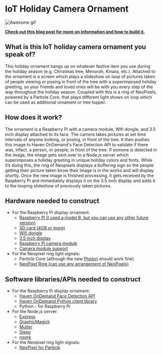 # IoT Holiday Camera Ornament

![Awesome gif](./how_to_gif.gif?raw=true)

**[Check out this blog post for more on information and how to build it.](https://community.havenondemand.com/t5/Blog/IoT-Holiday-Camera-Ornament-using-Face-Detection-Raspberry-Pi/ba-p/2484)**

## What is this IoT holiday camera ornament you speak of?
This holiday ornament hangs up on whatever festive item you use during the holiday season (e.g. Christmas tree, Menorah, Kinara, etc.). Attached to the ornament is a screen which plays a slideshow on loop of pictures taken of people viewing or posing in front of the tree with a superimposed holiday greeting, so your friends and loved ones will be with you every step of the way throughout the holiday season. Coupled with this is a ring of NeoPixels, powered by a Particle Core, that plays different light shows on loop which can be used as additional ornament or tree topper.

## How does it work?
The ornament is a Raspberry Pi with a camera module, Wifi dongle, and 3.5 inch display attached to its face. The camera takes pictures at set time intervals of anyone looking, or posing, in front of the tree. It then pushes this image to Haven OnDemand's Face Detection API to validate if there was, infact, a person, or people, in front of the tree. If somone is detected in the image, the image gets sent over to a Node.js server which superimposes a holiday greeting in unique holiday colors and fonts. While it’s doing this, the ring of Neopixels displays a buffering sign so the people getting their picture taken know their image is in the works and will display shortly. Once the new image is finished processing, it gets received by the Raspberry Pi and immediately displays it on the 3.5 inch display and adds it to the looping slideshow of previously taken pictures.

## Hardware needed to construct
* For the Raspberry Pi display ornament:
  * [Raspberry Pi (I used a model B, but you can use any other future version)](https://www.adafruit.com/products/998)
  * [SD card (4GB or more)](https://www.adafruit.com/products/1294)
  * [Wifi dongle](https://www.adafruit.com/products/814)
  * [3.5 inch display](https://www.adafruit.com/products/2441)
  * [Raspberry Pi camera module](https://www.adafruit.com/products/1367)
  * [Camera module support](https://www.adafruit.com/products/1434)
* For the Neopixel ring light signals:
  * Particle Core (although the new [Photon](https://www.adafruit.com/products/2721) should work fine)
  * [NeoPixel Ring (can use any arrangement of NeoPixels)](https://www.adafruit.com/products/2268)

## Software libraries/APIs needed to construct
* For the Raspberry Pi display ornament:
  * [Haven OnDemand Face Detection API](https://dev.havenondemand.com/apis/detectfaces#overview)
  * [Haven OnDemand Python client library](https://github.com/HPE-Haven-OnDemand/havenondemand-python)
  * Python - for Raspberry Pi
* For the Node.js server:
  * [Express](http://expressjs.com/en/index.html)
  * [GraphicMagick](http://aheckmann.github.io/gm/)
  * [Multer](https://github.com/expressjs/multer)
  * [Sleep](https://www.npmjs.com/package/sleep)
  * [ngork](https://ngrok.com/)
* For the Neopixel ring light signals:
  * [NeoPixel for Particle](https://github.com/technobly/SparkCore-NeoPixel)
